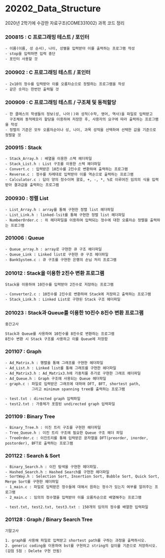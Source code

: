 # 20202_Data_Structure
2020년 2학기에 수강한 자료구조(COME331002) 과목 코드 정리

### 200815 : C 프로그래밍 테스트 / 포인터
```
- 이름(이름, 성 순서), 나이, 성별을 입력받아 이를 출력하는 프로그램 작성
- stop을 입력하면 입력 중단
- 포인터 사용할 것
```
### 200902 : C 프로그래밍 테스트 / 포인터
```
- 2x10의 정수를 입력받아 이를 오름차순으로 정렬하는 프로그램을 작성
- 같은 숫자는 한번만 출력될 것
```
### 200909 : C 프로그래밍 테스트 / 구조체 및 동적할당
```
- 한 클래스의 학생들의 정보(성, 나아ㅣ)와 성적(수학, 영어, 역사)을 파일로 입력받고 
  구조체와 동적메모리 할당을 이용하여 저장한 후, 사용자의 요구에 따라 출력하는 프로그램을 작성
- 정렬의 기준은 모두 오름차순이나 성, 나이, 과목 성적을 선택하여 선택한 값을 기준으로 정렬할 것
```
### 200915 : Stack
```
- Stack_Array.h : 배열을 이용한 스택 헤더파일
- Stack_List.h : List 구조를 이용한 스택 헤더파일
- Convert.c : 입력받은 10진수를 2진수로 변환하여 출력하는 프로그램
- Reverse.c : 정수를 차례대로 입력받아 이를 역순으로 출력하는 프로그램
- Calculator.c : 답이 양의 정수이며 괄호, +, -, *, %로 이루어진 임의의 식을 입력받아 결과값을 출력하는 프로그램
```
### 200930 : 정렬 List
```
- List_Array.h : array를 통해 구현한 정렬 list 헤더파일
- List_Link.h : linked-lsit를 통해 구현한 정렬 list 헤더파일
- NumberOrder.c : 위 헤더파일을 이용하여 입력되는 정수에 대한 오름차순 정렬을 출력하는 프로그램
```
### 201006 : Queue
```
- Queue_array.h : array로 구현한 큐 구조 헤더파일
- Queue_Link : Linked list로 구현한 큐 구조 헤더파일
- BankSystem.c : 큐 구조를 구현한 은행의 손님 처리 프로그램
```
### 201012 : Stack을 이용한 2진수 변환 프로그램
```
Stack을 이용하여 10진수를 입력받아 2진수로 저장하는 프로그램

- Converter2.c : 10진수를 2진수로 변환하여 Stack에 저장하고 출력하는 프로그램
- Stack_Link.h : Linked List로 구현된 Stack 구조 헤더파일
```
### 201023 : Stack과 Queue를 이용한 10진수 8진수 변환 프로그램
```
중간고사

Stack과 Queue를 사용하여 10진수를 8진수로 변환하는 프로그램
8진수 변환 시 Stack 구조를 사용하고 이를 Queue에 저장함
```
### 201107 : Graph
```
- Ad_Matrix.h : 행렬을 통해 그래프를 구현한 헤더파일
- Ad_List.h : Linked list를 통해 그래프를 구현한 헤더파일
- Ad_Matrix3.h : Ad_Matrix3.h에 가중치를 추가로 구현한 그래프 헤더파일
- Ad_Queue.h : Graph 구조에 사용되는 Queue 헤더파일
- graph.c : 파일로 입력받은 그래프에 대하여 DFT, BFT, shortest path,
            그리고 minimum spanning tree를 출력하는 프로그램

- test.txt : directed graph 입력파일
- test2.txt : 가중체가 포함된 undirected graph 입력파일
```
### 201109 : Binary Tree
```
- Binary_Tree.h : 이진 트리 구조를 구현한 헤더파일
- Tree_Queue.h : 이진 트리 구조에 필요한 Queue 구조 헤더 파일
- TreeOrder.c : 이진트리를 통해 입력받은 문자열을 DFT(preorder, inorder, postorder), BFT로 출력하는 프로그램
```
### 201122 : Search & Sort
```
- Binary_Search.h : 이진 탐색을 구현한 헤더파일.
- Hashed_Search.h : Hashed Search를 구현한 헤더파일
- SortWay.h : Selection Sort, Insertion Sort, Bubble Sort, Quick Sort, Merge Sort를 구현한 헤더파일
- 1_main.c : 파일로 입력받은 정수들에 대해서 원하는 정수가 있는지 여부를 알려주는 프로그램
- 2_main.c : 임의의 정수열을 입력받아 이를 오름차순으로 배열해주는 프로그램

- test.txt, test2.txt, test3.txt : 150개의 임의의 정수를 배열한 입력파일
```
### 201128 : Graph / Binary Search Tree
```
기말고사

1. graph를 사용해 파일로 입력받고 shortest path를 구하는 과정을 출력하시오.
2. generic coding을 이용하여 bst를 구현하고 string의 길이를 기준으로 저장하시오. (감점 5점 : Delete 구현 안됨)
```
